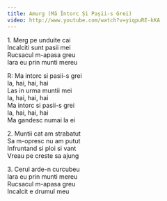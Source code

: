 ```yaml
---
title: Amurg (Mă Întorc Și Pașii-s Grei)
video: http://www.youtube.com/watch?v=yiqpuRE-kKA
---
```


1\. Merg pe unduite cai  
Incalciti sunt pasii mei  
Rucsacul m-apasa greu  
Iara eu prin munti mereu  

R: Ma intorc si pasii-s grei  
Ia, hai, hai, hai  
Las in urma muntii mei  
Ia, hai, hai, hai  
Ma intorc si pasii-s grei  
Ia, hai, hai, hai  
Ma gandesc numai la ei  

2\. Muntii cat am strabatut  
Sa m-opresc nu am putut  
Infruntand si ploi si vant  
Vreau pe creste sa ajung  

3\. Cerul arde-n curcubeu  
Iara eu prin munti mereu  
Rucsacul m-apasa greu  
Incalcit e drumul meu  
